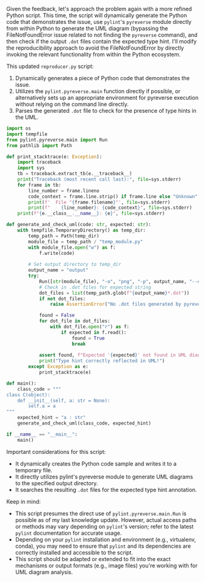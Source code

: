 Given the feedback, let's approach the problem again with a more refined Python script. This time, the script will dynamically generate the Python code that demonstrates the issue, use `pylint`'s `pyreverse` module directly from within Python to generate the UML diagram (bypassing the FileNotFoundError issue related to not finding the `pyreverse` command), and then check if the output `.dot` files contain the expected type hint. I'll modify the reproducibility approach to avoid the FileNotFoundError by directly invoking the relevant functionality from within the Python ecosystem.

This updated `reproducer.py` script:

1. Dynamically generates a piece of Python code that demonstrates the issue.
2. Utilizes the `pylint.pyreverse.main` function directly if possible, or alternatively sets up an appropriate environment for pyreverse execution without relying on the command line directly.
3. Parses the generated `.dot` file to check for the presence of type hints in the UML.

```python
import os
import tempfile
from pylint.pyreverse.main import Run
from pathlib import Path

def print_stacktrace(e: Exception):
    import traceback
    import sys
    tb = traceback.extract_tb(e.__traceback__)
    print("Traceback (most recent call last):", file=sys.stderr)
    for frame in tb:
        line_number = frame.lineno
        code_context = frame.line.strip() if frame.line else "Unknown"
        print(f'  File "{frame.filename}"', file=sys.stderr)
        print(f"    {line_number}: {code_context}", file=sys.stderr)
    print(f"{e.__class__.__name__}: {e}", file=sys.stderr)

def generate_and_check_uml(code: str, expected: str):
    with tempfile.TemporaryDirectory() as temp_dir:
        temp_path = Path(temp_dir)
        module_file = temp_path / "temp_module.py"
        with module_file.open("w") as f:
            f.write(code)
        
        # Set output directory to temp_dir
        output_name = "output"
        try:
            Run([str(module_file), "-o", "png", "-p", output_name, "--output-directory", str(temp_path)])
            # Check in .dot files for expected string
            dot_files = list(temp_path.glob(f"{output_name}*.dot"))
            if not dot_files:
                raise AssertionError("No .dot files generated by pyreverse.")

            found = False
            for dot_file in dot_files:
                with dot_file.open("r") as f:
                    if expected in f.read():
                        found = True
                        break
            
            assert found, f"Expected '{expected}' not found in UML diagrams."
            print("Type hint correctly reflected in UML!")
        except Exception as e:
            print_stacktrace(e)

def main():
    class_code = """
class C(object):
    def __init__(self, a: str = None):
        self.a = a
"""
    expected_hint = "a : str"
    generate_and_check_uml(class_code, expected_hint)

if __name__ == "__main__":
    main()
```

Important considerations for this script:

- It dynamically creates the Python code sample and writes it to a temporary file.
- It directly utilizes pylint's pyreverse module to generate UML diagrams to the specified output directory.
- It searches the resulting `.dot` files for the expected type hint annotation.

Keep in mind:
- This script presumes the direct use of `pylint.pyreverse.main.Run` is possible as of my last knowledge update. However, actual access paths or methods may vary depending on `pylint`'s version; refer to the latest `pylint` documentation for accurate usage.
- Depending on your `pylint` installation and environment (e.g., virtualenv, conda), you may need to ensure that `pylint` and its dependencies are correctly installed and accessible to the script.
- This script should be adapted or extended to fit into the exact mechanisms or output formats (e.g., image files) you're working with for UML diagram analysis.
